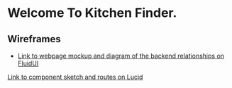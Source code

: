 # Welcome To Kitchen Finder.

## Wireframes

* <a href="https://www.fluidui.com/editor/live/preview/cF9PU2E4NXJPbVREeWdGT0hOV0ZPek40UXRSSzZHZEJ2dg==">Link to webpage mockup and diagram of the backend relationships on FluidUI</a>

<a href="https://www.lucidchart.com/invitations/accept/1f91db54-c8a8-4922-9016-a40b6cb4bde4">
  Link to component sketch and routes on Lucid
</a>
